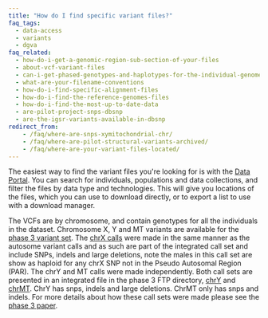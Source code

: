 ```yaml
---
title: "How do I find specific variant files?"
faq_tags:
  - data-access
  - variants
  - dgva
faq_related:
  - how-do-i-get-a-genomic-region-sub-section-of-your-files
  - about-vcf-variant-files
  - can-i-get-phased-genotypes-and-haplotypes-for-the-individual-genomes
  - what-are-your-filename-conventions
  - how-do-i-find-specific-alignment-files
  - how-do-i-find-the-reference-genomes-files
  - how-do-i-find-the-most-up-to-date-data
  - are-pilot-project-snps-dbsnp
  - are-the-igsr-variants-available-in-dbsnp 
redirect_from:
    - /faq/where-are-snps-xymitochondrial-chr/
    - /faq/where-are-pilot-structural-variants-archived/
    - /faq/where-are-your-variant-files-located/
---
```


The easiest way to find the variant files you're looking for is with the [Data Portal](https://www.internationalgenome.org/data-portal/sample). You can search for individuals, populations and data collections, and filter the files by data type and technologies. This will give you locations of the files, which you can use to download directly, or to export a list to use with a download manager.

The VCFs are by chromosome, and contain genotypes for all the individuals in the dataset.
Chromosome X, Y and MT variants are available for the [phase 3 variant set](http://ftp.1000genomes.ebi.ac.uk/vol1/ftp/release/20130502/). The [chrX calls](http://ftp.1000genomes.ebi.ac.uk/vol1/ftp/release/20130502/ALL.chrX.phase3_shapeit2_mvncall_integrated_v1c.20130502.genotypes.vcf.gz) were made in the same manner as the autosome variant calls and as such are part of the integrated call set and include SNPs, indels and large deletions, note the males in this call set are show as haploid for any chrX SNP not in the Pseudo Autosomal Region (PAR). The chrY and MT calls were made independently. Both call sets are presented in an integrated file in the phase 3 FTP directory, [chrY](http://ftp.1000genomes.ebi.ac.uk/vol1/ftp/release/20130502/ALL.chrY.phase3_integrated_v2b.20130502.genotypes.vcf.gz) and [chrMT](http://ftp.1000genomes.ebi.ac.uk/vol1/ftp/release/20130502/ALL.chrMT.phase3_callmom-v0_4.20130502.genotypes.vcf.gz). ChrY has snps, indels and large deletions. ChrMT only has snps and indels.  For more details about how these call sets were made please see the [phase 3 paper](http://www.nature.com/nature/journal/v526/n7571/full/nature15393.html).
